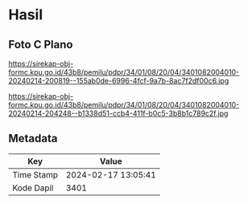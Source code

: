 # Hasil

## Foto C Plano

https://sirekap-obj-formc.kpu.go.id/43b8/pemilu/pdpr/34/01/08/20/04/3401082004010-20240214-200819--155ab0de-6996-4fcf-9a7b-8ac7f2df00c6.jpg

https://sirekap-obj-formc.kpu.go.id/43b8/pemilu/pdpr/34/01/08/20/04/3401082004010-20240214-204248--b1338d51-ccb4-411f-b0c5-3b8b1c789c2f.jpg


## Metadata

| Key        | Value               |
| ---------- | ------------------- |
| Time Stamp | 2024-02-17 13:05:41 |
| Kode Dapil | 3401                |



